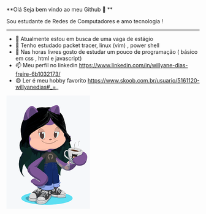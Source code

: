 **Olá Seja bem vindo ao meu Github 💜 ** 
 
 Sou estudante de Redes de Computadores e amo tecnologia ! 
____________________________________________________________________
- 🔭 Atualmente estou em busca de uma vaga de estágio 
- 🌱 Tenho estudado packet tracer, linux (vim) , power shell 
- 🤔 Nas horas livres gosto de estudar um pouco de programação ( básico em css , html e javascript)
- 📫 Meu perfil no linkedin https://www.linkedin.com/in/willyane-dias-freire-6b1032173/
- 😄 Ler é meu hobby favorito https://www.skoob.com.br/usuario/5161120-willyanedias#_=_

![](./octocatme.png)


<!--
**WillyaneDF/WillyaneDF** is a ✨ _special_ ✨ repository because its `README.md` (this file) appears on your GitHub profile.

Here are some ideas to get you started:

- 🔭 I’m currently working on ...
- 🌱 I’m currently learning ...
- 👯 I’m looking to collaborate on ...
- 🤔 I’m looking for help with ...
- 💬 Ask me about ...
- 📫 How to reach me: ...
- 😄 Pronouns: ...
- ⚡ Fun fact: ...
-->
